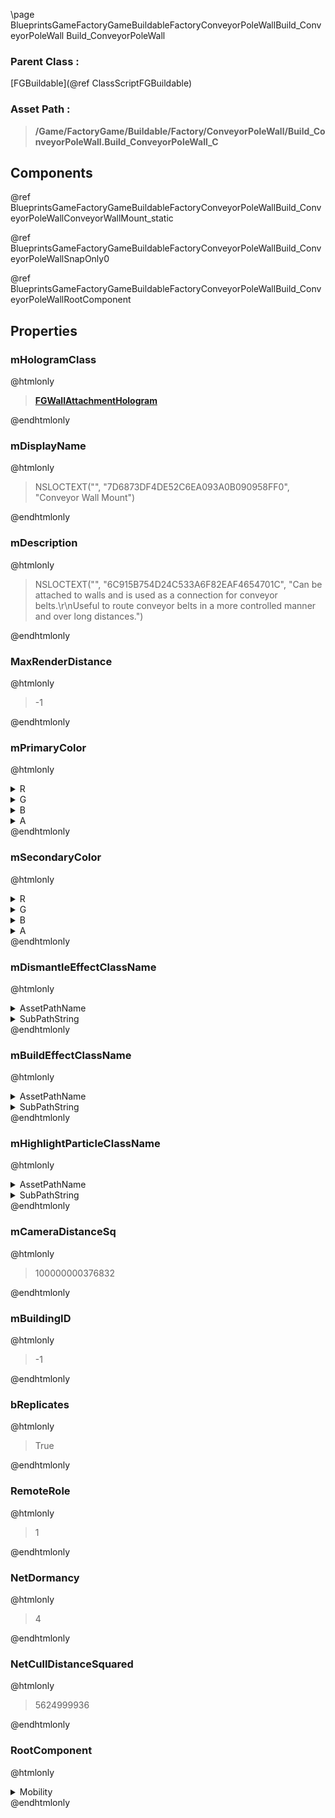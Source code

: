 \page BlueprintsGameFactoryGameBuildableFactoryConveyorPoleWallBuild_ConveyorPoleWall Build_ConveyorPoleWall
### Parent Class :
[FGBuildable](@ref ClassScriptFGBuildable)
### Asset Path :
<b><blockquote>/Game/FactoryGame/Buildable/Factory/ConveyorPoleWall/Build_ConveyorPoleWall.Build_ConveyorPoleWall_C</blockquote></b>
## Components

@ref BlueprintsGameFactoryGameBuildableFactoryConveyorPoleWallBuild_ConveyorPoleWallConveyorWallMount_static

@ref BlueprintsGameFactoryGameBuildableFactoryConveyorPoleWallBuild_ConveyorPoleWallSnapOnly0

@ref BlueprintsGameFactoryGameBuildableFactoryConveyorPoleWallBuild_ConveyorPoleWallRootComponent

## Properties

### mHologramClass
@htmlonly
<b><a href="_class_script_f_g_wall_attachment_hologram.html"><blockquote>FGWallAttachmentHologram</blockquote></a></b>
@endhtmlonly

### mDisplayName
@htmlonly
<blockquote>NSLOCTEXT("", "7D6873DF4DE52C6EA093A0B090958FF0", "Conveyor Wall Mount")</blockquote>
@endhtmlonly

### mDescription
@htmlonly
<blockquote>NSLOCTEXT("", "6C915B754D24C533A6F82EAF4654701C", "Can be attached to walls and is used as a connection for conveyor belts.\r\nUseful to route conveyor belts in a more controlled manner and over long distances.")</blockquote>
@endhtmlonly

### MaxRenderDistance
@htmlonly
<blockquote>-1</blockquote>
@endhtmlonly

### mPrimaryColor
@htmlonly
<details>
 <summary>R</summary>
<blockquote>-1</blockquote>
</details>
<details>
 <summary>G</summary>
<blockquote>-1</blockquote>
</details>
<details>
 <summary>B</summary>
<blockquote>-1</blockquote>
</details>
<details>
 <summary>A</summary>
<blockquote>1</blockquote>
</details>
@endhtmlonly

### mSecondaryColor
@htmlonly
<details>
 <summary>R</summary>
<blockquote>-1</blockquote>
</details>
<details>
 <summary>G</summary>
<blockquote>-1</blockquote>
</details>
<details>
 <summary>B</summary>
<blockquote>-1</blockquote>
</details>
<details>
 <summary>A</summary>
<blockquote>1</blockquote>
</details>
@endhtmlonly

### mDismantleEffectClassName
@htmlonly
<details>
 <summary>AssetPathName</summary>
<b><a href="_blueprints_game_factory_game_buildable_factory-shared_b_p__material_effect__dismantle.html"><blockquote>BP_MaterialEffect_Dismantle</blockquote></a></b>
</details>
<details>
 <summary>SubPathString</summary>
<blockquote></blockquote>
</details>
@endhtmlonly

### mBuildEffectClassName
@htmlonly
<details>
 <summary>AssetPathName</summary>
<b><a href="_blueprints_game_factory_game_buildable_factory-shared_b_p__material_effect__build.html"><blockquote>BP_MaterialEffect_Build</blockquote></a></b>
</details>
<details>
 <summary>SubPathString</summary>
<blockquote></blockquote>
</details>
@endhtmlonly

### mHighlightParticleClassName
@htmlonly
<details>
 <summary>AssetPathName</summary>
<b><a href="_blueprints_game_factory_game_buildable-shared_particle_new_building_ping.html"><blockquote>NewBuildingPing</blockquote></a></b>
</details>
<details>
 <summary>SubPathString</summary>
<blockquote></blockquote>
</details>
@endhtmlonly

### mCameraDistanceSq
@htmlonly
<blockquote>100000000376832</blockquote>
@endhtmlonly

### mBuildingID
@htmlonly
<blockquote>-1</blockquote>
@endhtmlonly

### bReplicates
@htmlonly
<blockquote>True</blockquote>
@endhtmlonly

### RemoteRole
@htmlonly
<blockquote>1</blockquote>
@endhtmlonly

### NetDormancy
@htmlonly
<blockquote>4</blockquote>
@endhtmlonly

### NetCullDistanceSquared
@htmlonly
<blockquote>5624999936</blockquote>
@endhtmlonly

### RootComponent
@htmlonly
<details>
 <summary>Mobility</summary>
<blockquote>0</blockquote>
</details>
@endhtmlonly

